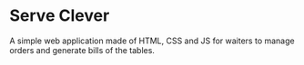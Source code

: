 # Serve Clever

A simple web application made of HTML, CSS and JS for waiters to manage orders and generate bills of the tables.

